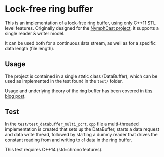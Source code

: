 # Lock-free ring buffer #

This is an implementation of a lock-free ring buffer, using only C++11 STL level features. Originally designed for the [NymphCast project](https://github.com/MayaPosch/NymphCast), it supports a single reader & writer model.

It can be used both for a continuous data stream, as well as for a specific data length (file length).

## Usage ##

The project is contained in a single static class (DataBuffer), which can be used as implemented in the test found in the `test/` folder.

Usage and underlying theory of the ring buffer has been covered in [tihs blog post](https://mayaposch.wordpress.com/2021/11/12/lock-free-ring-buffer-implementation-for-maximum-throughput/).

## Test ##

In the `test/test_databuffer_multi_port.cpp` file a multi-threaded implementation is created that sets up the DataBuffer, starts a data request and data write thread, followed by starting a dummy reader that drives the constant reading from and writing to of data in the ring buffer.

This test requires C++14 (std::chrono features).

